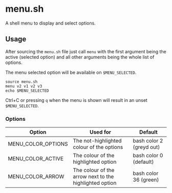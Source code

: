 # menu.sh

A shell menu to display and select options.


## Usage

After sourcing the `menu.sh` file just call `menu` with the first
argument being the active (selected option) and all other arguments
being the whole list of options.

The menu selected option will be available on `$MENU_SELECTED`.

```
source menu.sh
menu v2 v1 v2 v3
echo $MENU_SELECTED
```

Ctrl+C or pressing `q` when the menu is shown will result in an unset
`$MENU_SELECTED`.


### Options

| Option                | Used for                                                  | Default                   |
|-----------------------|-----------------------------------------------------------|-------------------------- |
| MENU_COLOR_OPTIONS    | The not-highlighted colour of the options                 | bash color 2 (greyd out)  |
| MENU_COLOR_ACTIVE     | The colour of the highlighted option                      | bash color 0 (default)    |
| MENU_COLOR_ARROW      | The colour of the arrow next to the highlighted option    | bash color 36 (green)     |

